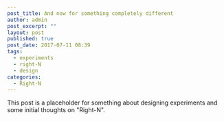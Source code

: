 ```yaml
---
post_title: And now for something completely different
author: admin
post_excerpt: ""
layout: post
published: true
post_date: 2017-07-11 08:39
tags:
  - experiments
  - right-N
  - design
categories:
  - Right-N
---
```


This post is a placeholder for something about designing experiments and some initial thoughts on "Right-N".
